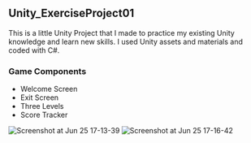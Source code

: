## Unity_ExerciseProject01

This is a little Unity Project that I made to practice my existing Unity knowledge and learn new skills. I used Unity assets and materials and coded with C#.  

### Game Components

 * Welcome Screen
 * Exit Screen
 * Three Levels
 * Score Tracker

![Screenshot at Jun 25 17-13-39](https://user-images.githubusercontent.com/48411015/85737432-0e8d8b00-b708-11ea-9aa0-7f864815ba03.png)
![Screenshot at Jun 25 17-16-42](https://user-images.githubusercontent.com/48411015/85737563-2bc25980-b708-11ea-99b0-14276544f7b5.png)


